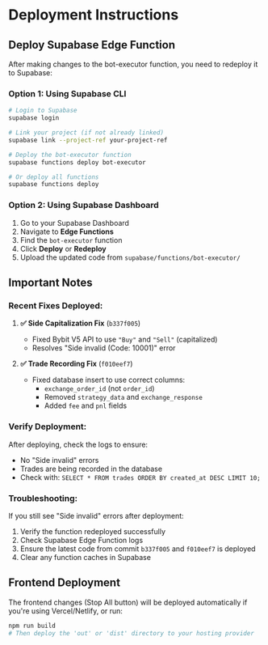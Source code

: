 # Deployment Instructions

## Deploy Supabase Edge Function

After making changes to the bot-executor function, you need to redeploy it to Supabase:

### Option 1: Using Supabase CLI

```bash
# Login to Supabase
supabase login

# Link your project (if not already linked)
supabase link --project-ref your-project-ref

# Deploy the bot-executor function
supabase functions deploy bot-executor

# Or deploy all functions
supabase functions deploy
```

### Option 2: Using Supabase Dashboard

1. Go to your Supabase Dashboard
2. Navigate to **Edge Functions**
3. Find the `bot-executor` function
4. Click **Deploy** or **Redeploy**
5. Upload the updated code from `supabase/functions/bot-executor/`

## Important Notes

### Recent Fixes Deployed:

1. **✅ Side Capitalization Fix** (`b337f005`)
   - Fixed Bybit V5 API to use `"Buy"` and `"Sell"` (capitalized)
   - Resolves "Side invalid (Code: 10001)" error

2. **✅ Trade Recording Fix** (`f010eef7`)
   - Fixed database insert to use correct columns:
     - `exchange_order_id` (not `order_id`)
     - Removed `strategy_data` and `exchange_response`
     - Added `fee` and `pnl` fields

### Verify Deployment:

After deploying, check the logs to ensure:
- No "Side invalid" errors
- Trades are being recorded in the database
- Check with: `SELECT * FROM trades ORDER BY created_at DESC LIMIT 10;`

### Troubleshooting:

If you still see "Side invalid" errors after deployment:
1. Verify the function redeployed successfully
2. Check Supabase Edge Function logs
3. Ensure the latest code from commit `b337f005` and `f010eef7` is deployed
4. Clear any function caches in Supabase

## Frontend Deployment

The frontend changes (Stop All button) will be deployed automatically if you're using Vercel/Netlify, or run:

```bash
npm run build
# Then deploy the 'out' or 'dist' directory to your hosting provider
```

